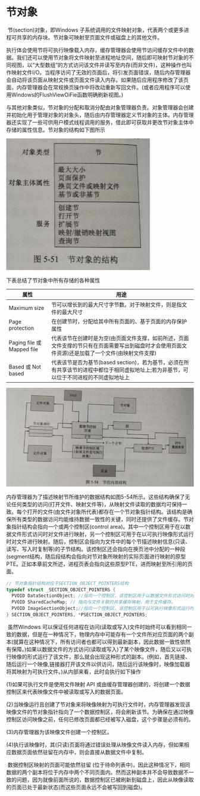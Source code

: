# 节对象

​	节(section)对象，即Windows 子系统调用的文件映射对象，代表两个或更多进程可共享的内存块。节对象可映射至页面文件或磁盘上的其他文件。

​	执行体会使用节将可执行映像载入内存，缓存管理器会使用节访问缓存文件中的数据。我们还可以使用节对象将文件映射至进程地址空间，随后即可映射节对象的不同视图，以“大型数组”的方式访问该文件并读写至内存(而非文件)，这种操作也叫作映射文件I/O。当程序访问了无效的页面后，将引发页面错误，随后内存管理器会自动将该页面从映射文件或页面文件读入内存。如果随后应用程序修改了该页面，内存管理器会在常规换页操作中将改动重新写回文件。(或者应用程序可以使用Windows的FlushViewOiFie函数明确刷新视图。)

​	与其他对象类似，节对象的分配和取消分配由对象管理器负责。对象管理器会创建并初始化用于管理对象的对象头，随后由内存管理器定义节对象的主体。内存管理器还实现了一些可供用户模式线程调用的服务，借此即可获取并更改节对象主体中存储的属性信息。节对象的结构如下图所示

![image-20230402132730175](./Windows%20Section%20Object.assets/image-20230402132730175.png)

下表总结了节对象中所有存储的各种属性

| 属性                       | 用途                                                         |
| -------------------------- | ------------------------------------------------------------ |
| Maximum size               | 节可以增长到的最大尺寸字节数。对于映射文件，则是指文件的最大尺寸 |
| Page protection            | 在创建节时，分配给其中所有页面的、基于页面的内存保护属性     |
| Paging file 或 Mapped file | 代表该节在创建时是为空(由页面文件支撑，如前所述，页面文件支撑的节只有在页面需要写出到磁盘时才会使用页面文件资源)还是加载了一个文件(由映射文件支撑) |
| Based 或 Not based         | 代表该节是否为基节(based section)，若为基节，必须在所有共享该节的进程中都位于相同虚拟地址上;若为非基节，可以位于不同进程的不同虚拟地址上 |

![image-20230402134525761](./Windows%20Section%20Object.assets/image-20230402134525761.png)

​	内存管理器为了描述映射节所维护的数据结构如图5-54所示。这些结构确保了无论任何类型的访问(打开文件、映射文件等)，从映射文件读取的数据均可保持一致。每个打开的文件(由文件对象所代表)都存在一个节对象指针结构。该结构是确保所有类型的数据访问均能维持数据一致性的关键，同时还提供了文件缓存。节对象指针结构会指向一个或两个控制区(control area)。其中一个控制区用于在以数据文件形式访问时对文件进行映射，另一个控制区可用于在以可执行映像形式运行时对文件进行映射。随后，控制区会指向为文件中的每个节描述映射信息(只读、读写、写入时复制等)的子节结构。该控制区还会指向在换页池中分配的一种段(segment结构，随后段结构会指向对节对象所映射的实际页面进行映射的原型PTE。正如本章前文所述，进程页表会指向这些原型PTE，进而映射至所引用的页面。

```c
// 节对象指针结构对应于SECTION_OBJECT_POINTERS结构
typedef struct _SECTION_OBJECT_POINTERS {
  PVOID DataSectionObject; //指向一个控制区，该控制区用于以数据文件形式访问时对文件进行映射。
  PVOID SharedCacheMap; // 指向与文件关联的共享缓存映射，用于文件缓存。
  PVOID ImageSectionObject;//指向一个控制区，该控制区用于以可执行映像形式运行时对文件进行映射
} SECTION_OBJECT_POINTERS, *PSECTION_OBJECT_POINTERS;
```

​	虽然Windows 可以保证任何进程在访问(读取或写入)文件时始终可以看到相同一致的数据，但是在一种情况下，物理内存中可能存有一个文件所对应页面的两个副本(就算在这种情况下，所有访问者也都可以得到最新副本，因此数据一致性依然有保障。)如果以数据文件的方式访问(读取或写入)了某个映像文件，随后又以可执行映像的形式运行了该文件，那么就会出现这种形式的副本。(例如，首先链接、随后运行一个映像,链接器打开该文件以供访问，随后运行该映像时，映像加载器将其映射为可执行文件。)从内部来看，此时会执行如下操作

(1)如果可执行文件是使用文件映射 API 或由缓存管理器创建的，将创建一个数据控制区来代表映像文件中被读取或写入的数据页面。

(2)当映像运行且创建了节对象来将映像映射为可执行文件时，内存管理器发现该映像文件的节对象指针指向了一个数据控制区，将会刷新该节。为确保在通过映像控制区访问映像之前，任何已修改页面都已经被写入磁盘，这个步骤是必须有的。

(3)内存管理器为该映像文件创建一个控制区。

(4)执行该映像时，其(只读)页面将通过错误处理从映像文件读入内存，但如果相应数据页面依然驻留在内存中，则会直接从数据文件中复制。

​	数据控制区映射的页面可能依然驻留 (位于待命列表中)，因此这种情况下，相同数据的两个副本将位于内存中两个不同页面内。然而这种副本并不会导致数据不一致的问题，因为就像前面所说的，数据控制区已被刷新到磁盘上，因此从映像读取的页面已处于最新状态(而这些页面永远不会被写回到磁盘)。
